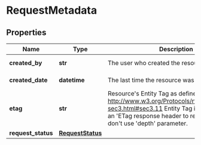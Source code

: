 # RequestMetadata

## Properties
| Name | Type | Description | Notes |
| ------------ | ------------- | ------------- | ------------- |
| **created_by** | **str** | The user who created the resource. | [optional] [readonly]  |
| **created_date** | **datetime** | The last time the resource was created. | [optional] [readonly]  |
| **etag** | **str** | Resource&#39;s Entity Tag as defined in http://www.w3.org/Protocols/rfc2616/rfc2616-sec3.html#sec3.11  Entity Tag is also added as an &#39;ETag response header to requests which don&#39;t use &#39;depth&#39; parameter.  | [optional] [readonly]  |
| **request_status** | [**RequestStatus**](RequestStatus.md) |  | [optional]  |


